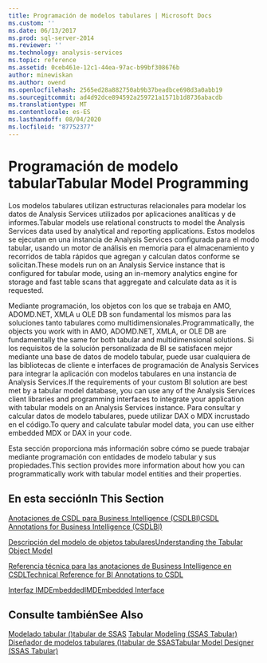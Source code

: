 ```yaml
---
title: Programación de modelos tabulares | Microsoft Docs
ms.custom: ''
ms.date: 06/13/2017
ms.prod: sql-server-2014
ms.reviewer: ''
ms.technology: analysis-services
ms.topic: reference
ms.assetid: 0ceb461e-12c1-44ea-97ac-b99bf308676b
author: minewiskan
ms.author: owend
ms.openlocfilehash: 2565ed28a882750ab9b37beadbce698d3a0abb19
ms.sourcegitcommit: ad4d92dce894592a259721a1571b1d8736abacdb
ms.translationtype: MT
ms.contentlocale: es-ES
ms.lasthandoff: 08/04/2020
ms.locfileid: "87752377"
---
```

# <a name="tabular-model-programming"></a><span data-ttu-id="47f3c-102">Programación de modelo tabular</span><span class="sxs-lookup"><span data-stu-id="47f3c-102">Tabular Model Programming</span></span>
  <span data-ttu-id="47f3c-103">Los modelos tabulares utilizan estructuras relacionales para modelar los datos de Analysis Services utilizados por aplicaciones analíticas y de informes.</span><span class="sxs-lookup"><span data-stu-id="47f3c-103">Tabular models use relational constructs to model the Analysis Services data used by analytical and reporting applications.</span></span> <span data-ttu-id="47f3c-104">Estos modelos se ejecutan en una instancia de Analysis Services configurada para el modo tabular, usando un motor de análisis en memoria para el almacenamiento y recorridos de tabla rápidos que agregan y calculan datos conforme se solicitan.</span><span class="sxs-lookup"><span data-stu-id="47f3c-104">These models run on an Analysis Service instance that is configured for tabular mode, using an in-memory analytics engine for storage and fast table scans that aggregate and calculate data as it is requested.</span></span>  
  
 <span data-ttu-id="47f3c-105">Mediante programación, los objetos con los que se trabaja en AMO, ADOMD.NET, XMLA u OLE DB son fundamental los mismos para las soluciones tanto tabulares como multidimensionales.</span><span class="sxs-lookup"><span data-stu-id="47f3c-105">Programmatically, the objects you work with in AMO, ADOMD.NET, XMLA, or OLE DB are fundamentally the same for both tabular and multidimensional solutions.</span></span> <span data-ttu-id="47f3c-106">Si los requisitos de la solución personalizada de BI se satisfacen mejor mediante una base de datos de modelo tabular, puede usar cualquiera de las bibliotecas de cliente e interfaces de programación de Analysis Services para integrar la aplicación con modelos tabulares en una instancia de Analysis Services.</span><span class="sxs-lookup"><span data-stu-id="47f3c-106">If the requirements of your custom BI solution are best met by a tabular model database, you can use any of the Analysis Services client libraries and programming interfaces to integrate your application with tabular models on an Analysis Services instance.</span></span> <span data-ttu-id="47f3c-107">Para consultar y calcular datos de modelo tabulares, puede utilizar DAX o MDX incrustado en el código.</span><span class="sxs-lookup"><span data-stu-id="47f3c-107">To query and calculate tabular model data, you can use either embedded MDX or DAX in your code.</span></span>  
  
 <span data-ttu-id="47f3c-108">Esta sección proporciona más información sobre cómo se puede trabajar mediante programación con entidades de modelo tabular y sus propiedades.</span><span class="sxs-lookup"><span data-stu-id="47f3c-108">This section provides more information about how you can programmatically work with tabular model entities and their properties.</span></span>  
  
## <a name="in-this-section"></a><span data-ttu-id="47f3c-109">En esta sección</span><span class="sxs-lookup"><span data-stu-id="47f3c-109">In This Section</span></span>  
 [<span data-ttu-id="47f3c-110">Anotaciones de CSDL para Business Intelligence &#40;CSDLBI&#41;</span><span class="sxs-lookup"><span data-stu-id="47f3c-110">CSDL Annotations for Business Intelligence &#40;CSDLBI&#41;</span></span>](/analysis-services/csdlbi/csdl-annotations-for-business-intelligence-csdlbi)  
  
 [<span data-ttu-id="47f3c-111">Descripción del modelo de objetos tabulares</span><span class="sxs-lookup"><span data-stu-id="47f3c-111">Understanding the Tabular Object Model</span></span>](representation/understanding-tabular-object-model-at-levels-1050-through-1103.md)  
  
 [<span data-ttu-id="47f3c-112">Referencia técnica para las anotaciones de Business Intelligence en CSDL</span><span class="sxs-lookup"><span data-stu-id="47f3c-112">Technical Reference for BI Annotations to CSDL</span></span>](/analysis-services/csdlbi/technical-reference-for-bi-annotations-to-csdl)  
  
 [<span data-ttu-id="47f3c-113">Interfaz IMDEmbedded</span><span class="sxs-lookup"><span data-stu-id="47f3c-113">IMDEmbedded Interface</span></span>](imdembeddeddata-interface.md)  
  
## <a name="see-also"></a><span data-ttu-id="47f3c-114">Consulte también</span><span class="sxs-lookup"><span data-stu-id="47f3c-114">See Also</span></span>  
 <span data-ttu-id="47f3c-115">[Modelado tabular &#40;&#41;tabular de SSAS](../tabular-models/tabular-models-ssas.md) </span><span class="sxs-lookup"><span data-stu-id="47f3c-115">[Tabular Modeling &#40;SSAS Tabular&#41;](../tabular-models/tabular-models-ssas.md) </span></span>  
 [<span data-ttu-id="47f3c-116">Diseñador de modelos tabulares &#40;&#41;tabular de SSAS</span><span class="sxs-lookup"><span data-stu-id="47f3c-116">Tabular Model Designer &#40;SSAS Tabular&#41;</span></span>](../tabular-model-designer-ssas-tabular.md)  
  
  
